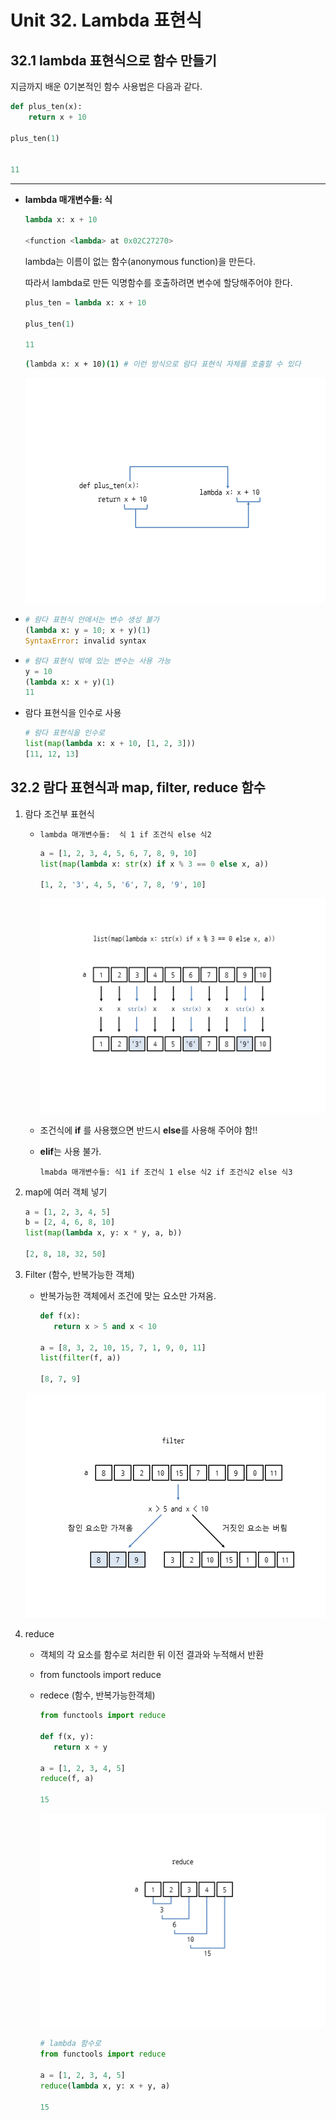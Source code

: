# Unit 32. Lambda 표현식

## 32.1 lambda 표현식으로 함수 만들기

지금까지 배운 0기본적인 함수 사용법은 다음과 같다.

```python
def plus_ten(x):
	return x + 10

plus_ten(1)


11
```

---

- **lambda 매개변수들: 식**

  ```python
  lambda x: x + 10
  
  <function <lambda> at 0x02C27270>
  ```

  lambda는 이름이 없는 함수(anonymous function)을 만든다.

  따라서 lambda로 만든 익명함수를 호출하려면 변수에 할당해주어야 한다.

  ```python
  plus_ten = lambda x: x + 10
  
  plus_ten(1)
  
  11
  ```

  ```bash
  (lambda x: x + 10)(1)	# 이런 방식으로 람다 표현식 자체를 호출할 수 있다
  ```

  

  ![032001](./md-images/032001.png)

- ```python
  # 람다 표현식 안에서는 변수 생성 불가
  (lambda x: y = 10; x + y)(1)	
  SyntaxError: invalid syntax
  ```
  

- ```python
  # 람다 표현식 밖에 있는 변수는 사용 가능
  y = 10
  (lambda x: x + y)(1)
  11
  ```

- 람다 표현식을 인수로 사용

  ```python
  # 람다 표현식을 인수로
  list(map(lambda x: x + 10, [1, 2, 3]))
  [11, 12, 13]
  
  ```

## 32.2 람다 표현식과 map, filter, reduce 함수

1. 람다 조건부 표현식

   - ` lambda 매개변수들:  식 1 if 조건식 else 식2 `

     ```python
     a = [1, 2, 3, 4, 5, 6, 7, 8, 9, 10]
     list(map(lambda x: str(x) if x % 3 == 0 else x, a))
     
     [1, 2, '3', 4, 5, '6', 7, 8, '9', 10]
     ```

     ![032002](.\md-images\032002.png)

   - 조건식에 **if** 를 사용했으면 반드시 **else**를 사용해 주어야 함!!

   - **elif**는 사용 불가.

     `lmabda 매개변수들: 식1 if 조건식 1 else 식2 if 조건식2 else 식3`

2. map에 여러 객체 넣기

   ```python
   a = [1, 2, 3, 4, 5]
   b = [2, 4, 6, 8, 10]
   list(map(lambda x, y: x * y, a, b))
   
   [2, 8, 18, 32, 50]
   ```



3. Filter (함수, 반복가능한 객체)

   - 반복가능한 객체에서 조건에 맞는 요소만 가져옴.

     ```python
     def f(x):
     	return x > 5 and x < 10
     
     a = [8, 3, 2, 10, 15, 7, 1, 9, 0, 11]
     list(filter(f, a))
     
     [8, 7, 9]
     ```

   ![032003](.\md-images\032003.png)

4. reduce

   - 객체의 각 요소를 함수로 처리한 뒤 이전 결과와 누적해서 반환

   - from functools import reduce

   - redece (함수, 반복가능한객체)

     ```python
     from functools import reduce
     
     def f(x, y):
     	return x + y
     
     a = [1, 2, 3, 4, 5]
     reduce(f, a)
     
     15
     ```

     ![032004](.\md-images\032004.png)

     ```python
     # lambda 함수로
     from functools import reduce
     
     a = [1, 2, 3, 4, 5]
     reduce(lambda x, y: x + y, a)
     
     15
     ```

     

